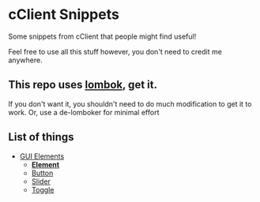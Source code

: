 # cClient Snippets
Some snippets from cClient that people might find useful!

Feel free to use all this stuff however, you don't need to credit me anywhere.

## This repo uses [lombok](https://projectlombok.org/), get it.
If you don't want it, you shouldn't need to do much modification to get it to work.
Or, use a de-lomboker for minimal effort

## List of things
* [GUI Elements](https://github.com/tascord/cClient-Snippets/tree/master/GUI/elements)
  * [**Element**](https://github.com/tascord/cClient-Snippets/blob/master/GUI/elements/Element.java)
  * [Button](https://github.com/tascord/cClient-Snippets/blob/master/GUI/elements/ClientButton.java)
  * [Slider](https://github.com/tascord/cClient-Snippets/blob/master/GUI/elements/ClientSlider.java)
  * [Toggle](https://github.com/tascord/cClient-Snippets/blob/master/GUI/elements/ClientToggle.java)
